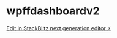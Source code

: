 # wpffdashboardv2

[Edit in StackBlitz next generation editor ⚡️](https://stackblitz.com/~/github.com/ghidtm44/wpffdashboardv2)